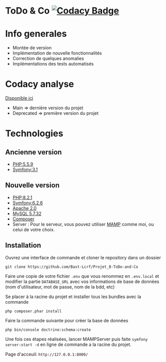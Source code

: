 # ToDo & Co [![Codacy Badge](https://app.codacy.com/project/badge/Grade/128d57b24f414d49ae2a65c10fad75e1)](https://app.codacy.com/gh/Bast-Lcrf/Projet_8-ToDo-and-Co/dashboard?utm_source=gh&utm_medium=referral&utm_content=&utm_campaign=Badge_grade)

# Info generales
* Montée de version
* Implémentation de nouvelle fonctionnalités
* Correction de quelques anomalies
* Implémentations des tests automatisés

# Codacy analyse

[Disponible ici](https://app.codacy.com/gh/Bast-Lcrf/Projet_8-ToDo-and-Co/dashboard)
* Main => dernière version du projet
* Deprecated => première version du projet

# Technologies
## Ancienne version
* [PHP:5.5.9](https://www.php.net/)
* [Symfony:3.1](https://symfony.com/doc/current/index.html)

## Nouvelle version
* [PHP:8.2.1](https://www.php.net/)
* [Symfony:6.2.6](https://symfony.com/doc/current/index.html)
* [Apache 2.0](https://www.apachelounge.com/download/VC15/)
* [MySQL 5.7.32](https://downloads.mysql.com/archives/installer/)
* [Composer](https://getcomposer.org/download/)
* Server : Pour le serveur, vous pouvez utiliser [MAMP](https://www.mamp.info/en/mac/) comme moi, ou celui de votre choix.

## Installation
Ouvrez une interface de commande et cloner le repository dans un dossier
```
git clone https://github.com/Bast-Lcrf/Projet_8-ToDo-and-Co
```

Faire une copie de votre fichier ```.env``` que vous renommez en ```.env.local``` et modifier la partie ```DATABASE_URL``` avec vos informations de base de données (nom d'utilisateur, mot de passe, nom de la bdd, etc)

Se placer à la racine du projet et installer tous les bundles avec la commande
```
php composer.phar install
```

Faire la commande suivante pour créer la base de données
```
php bin/console doctrine:schema:create
```

Une fois ces étapes réalisées, lancer MAMPServer puis faite  ```symfony server:start -d``` en ligne de commande a la racine du projet.

Page d'acceuil: ```http://127.0.0.1:8000/```

